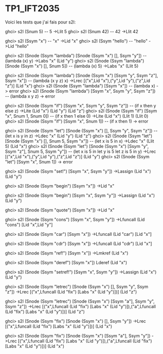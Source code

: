 # TP1_IFT2035

Voici les tests que j'ai fais pour s2l:

ghci> s2l (Snum 5)  -- 5
->Llit 5
ghci> s2l (Snum 42)   -- 42
->Llit 42

ghci> s2l (Ssym "x")    -- "x"
->Lid "x"
ghci> s2l (Ssym "hello")    -- "hello"
->Lid "hello"


ghci> s2l (Snode (Ssym "lambda") [Snode (Ssym "x") [], Ssym "y"])   -- (lambda (x) y)
->Labs "x" (Lid "y")
ghci> s2l (Snode (Ssym "lambda") [Snode (Ssym "x") [], Snum 5])     -- (lambda (x) 5)
->Labs "x" (Llit 5)

ghci> s2l (Snode (Ssym "lambda") [Snode (Ssym "x") [Ssym "y", Ssym "z"], Ssym "x"])  -- (lambda (x y z) x)
->Lrec [("x",Lid "x"),("y",Lid "y"),("z",Lid "z")] (Lid "x")
ghci> s2l (Snode (Ssym "lambda") [Ssym "x"])    -- (lambda x)
-> error
ghci> s2l (Snode (Ssym "lambda") [Ssym "x", Ssym "y", Ssym "z"])    -- (lambda x y z)
-> error

ghci> s2l (Snode (Ssym "if") [Ssym "x", Ssym "y", Ssym "z"])    -- (if x then y else z)
->Lite (Lid "x") (Lid "y") (Lid "z")
ghci> s2l (Snode (Ssym "if") [Ssym "x", Snum 1, Snum 0])    -- (if x then 1 else 0)
->Lite (Lid "x") (Llit 1) (Llit 0)
ghci> s2l (Snode (Ssym "if") [Ssym "x", Snum 1])    -- (if x then 1)
-> error

ghci> s2l (Snode (Ssym "let") [Snode (Ssym "x") [], Ssym "y", Ssym "z"])    -- (let x is y in z)
->Ldec "x" (Lid "y") (Lid "z")
ghci> s2l (Snode (Ssym "let") [Snode (Ssym "x") [], Snum 5, Ssym "x"])  -- (let x is 5 in x)
->Ldec "x" (Llit 5) (Lid "x")
ghci> s2l (Snode (Ssym "let") [Snode (Ssym "x") [Ssym "y", Ssym "z"], Snum 5, Ssym "y"])  -- (let x is 5 in let y is 5 let z is 5 in y)
->Lrec [("x",Lid "x"),("y",Lid "y"),("z",Lid "z")] (Lid "y")
ghci> s2l (Snode (Ssym "let") [Ssym "x", Snum 1])
-> error

ghci> s2l (Snode (Ssym "set!") [Ssym "x", Ssym "y"])
->Lassign (Lid "x") (Lid "y")

ghci> s2l (Snode (Ssym "begin") [Ssym "x"])
->Lid "x"

ghci> s2l (Snode (Ssym "begin") [Ssym "x", Ssym "y"])
->Lassign (Lid "x") (Lid "y")

ghci> s2l (Snode (Ssym "quote") [Ssym "x"])
->Lid "x"

ghci> s2l (Snode (Ssym "cons") [Ssym "x", Ssym "y"])
->Lfuncall (Lid "cons") [Lid "x",Lid "y"]

ghci> s2l (Snode (Ssym "car") [Ssym "x"])
->Lfuncall (Lid "car") [Lid "x"]

ghci> s2l (Snode (Ssym "cdr") [Ssym "x"])
->Lfuncall (Lid "cdr") [Lid "x"]

ghci> s2l (Snode (Ssym "ref!") [Ssym "x"])
->Lmkref (Lid "x")

ghci> s2l (Snode (Ssym "deref") [Ssym "x"])
Lderef (Lid "x")

ghci> s2l (Snode (Ssym "setref!") [Ssym "x", Ssym "y"])
->Lassign (Lid "x") (Lid "y")

ghci> s2l (Snode (Ssym "letrec") [Snode (Ssym "x") [], Ssym "y", Ssym "z"])
->Lrec [("x",Lfuncall (Lid "fix") [Labs "x" (Lid "y")])] (Lid "z")

ghci> s2l (Snode (Ssym "letrec") [Snode (Ssym "x") [Ssym "a"], Ssym "y", Ssym "z"])
->Lrec [("x",Lfuncall (Lid "fix") [Labs "x" (Lid "y")]),("a",Lfuncall (Lid "fix") [Labs "x" (Lid "y")])] (Lid "z")

ghci> s2l (Snode (Ssym "fix") [Snode (Ssym "x") [], Ssym "y"])
->Lrec [("x",Lfuncall (Lid "fix") [Labs "x" (Lid "y")])] (Lid "x")

ghci> s2l (Snode (Ssym "fix") [Snode (Ssym "x") [Ssym "a"], Ssym "y"])
->Lrec [("x",Lfuncall (Lid "fix") [Labs "x" (Lid "y")]),("a",Lfuncall (Lid "fix") [Labs "x" (Lid "y")])] (Lid "x")